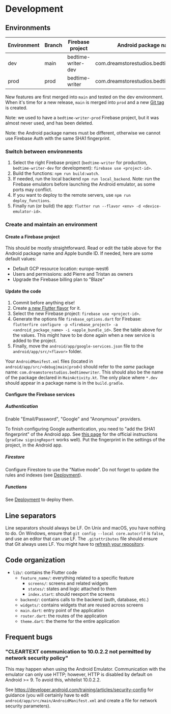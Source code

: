 # Development

## Environments

| Environment | Branch | Firebase project   | Android package name                    | Apple bundle ID                         |
|-------------|--------|--------------------|-----------------------------------------|-----------------------------------------|
| dev         | main   | bedtime-writer-dev | com.dreamstorestudios.bedtimewriter.dev | com.dreamstorestudios.bedtimewriter.dev |
| prod        | prod   | bedtime-writer     | com.dreamstorestudios.bedtimewriter     | com.dreamstorestudios.bedtimewriter     |

New features are first merged into `main` and tested on the dev environment. When it's time for a
new release, `main` is merged into `prod` and a new
[Git tag](https://git-scm.com/book/en/v2/Git-Basics-Tagging) is created.

Note: we used to have a `bedtime-writer-prod` Firebase project, but it was almost never used, and
has been deleted.

Note: the Android package names must be different, otherwise we cannot use Firebase Auth with the
same SHA1 fingerprint.

### Switch between environments

1. Select the right Firebase project (`bedtime-writer` for production, `bedtime-writer-dev` for
   development): `firebase use <project-id>`.
2. Build the functions: `npm run build:watch`.
3. If needed, run the local backend `npm run local_backend`. Note: run the Firebase emulators
   before launching the Android emulator, as some ports may conflict.
4. If you want to deploy to the remote servers, use `npm run deploy_functions`.
5. Finally run (or build) the app: `flutter run --flavor <env> -d <device-emulator-id>`.

### Create and maintain an environment

#### Create a Firebase project

This should be mostly straightforward. Read or edit the table above for the Android package name and
Apple bundle ID. If needed, here are some default values:
* Default GCP resource location: europe-west6
* Users and permissions: add Pierre and Tristan as owners
* Upgrade the Firebase billing plan to "Blaze"

#### Update the code

1. Commit before anything else!
2. Create [a new Flutter flavor](https://docs.flutter.dev/deployment/flavors) for it.
3. Select the new Firebase project: `firebase use <project-id>`.
4. Generate the options file `firebase_options.dart` for Firebase:
   `flutterfire configure -p <firebase_project> -a <android_package_name> -i <apple_bundle_id>`.
   See the table above for the values. This might have to be done again when a new service is added
   to the project.
5. Finally, move the `android/app/google-services.json` file to the `android/app/src/<flavor>`
   folder.

Your `AndroidManifest.xml` files (located in `android/app/src/<debug|main|prod>`) should refer to
the *same* package name: `com.dreamstorestudios.bedtimewriter`. This should also be the name of the
package declared in `MainActivity.kt`. The only place where `*.dev` should appear in a package name
is in the `build.gradle`.

#### Configure the Firebase services

##### Authentication

Enable "Email/Password", "Google" and "Anonymous" providers.

To finish configuring Google authentication, you need to "add the SHA1 fingerprint" of the Android
app. See
[this page](https://developers.google.com/android/guides/client-auth#self-signing_your_application)
for the official instructions (`gradlew signingReport` works well). Put the fingerprint in the
settings of the project, in the Android app.

##### Firestore

Configure Firestore to use the "Native mode". Do not forget to update the rules and indexes (see
[Deployment](./deployment.md)).

##### Functions

See [Deployment](./deployment.md) to deploy them.

## Line separators

Line separators should always be LF. On Unix and macOS, you have nothing to do. On Windows, ensure
that `git config --local core.autocrlf` is `false`, and use an editor that can use LF. The
`.gitattributes` file should ensure that Git always uses LF. You might have to [refresh your
repository](https://docs.github.com/en/get-started/getting-started-with-git/configuring-git-to-handle-line-endings#refreshing-a-repository-after-changing-line-endings).

## Code organization

* `lib/`: contains the Flutter code
    * `feature_name/`: everything related to a specific feature
        * `screens/`: screens and related widgets
        * `states/`: states and logic attached to them
        * `index.start`: should reexport the screens
    * `backend/`: contains calls to the backend (auth, database, etc.)
    * `widgets/`: contains widgets that are reused across screens
    * `main.dart`: entry point of the application
    * `router.dart`: the routes of the application
    * `theme.dart`: the theme for the entire application

## Frequent bugs

### "CLEARTEXT communication to 10.0.2.2 not permitted by network security policy"

This may happen when using the Android Emulator. Communication with the emulator can only use HTTP;
however, HTTP is disabled by default on Android >= 9. To avoid this, whitelist 10.0.2.2.

See <https://developer.android.com/training/articles/security-config> for guidance (you will
certainly have to edit `android/app/src/main/AndroidManifest.xml` and create a file for network
security parameters).
